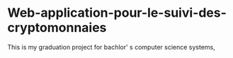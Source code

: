 # Web-application-pour-le-suivi-des-cryptomonnaies
This is my graduation project for bachlor' s computer science systems,




